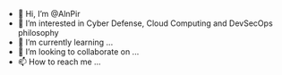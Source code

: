- 👋 Hi, I’m @AlnPir
- 👀 I’m interested in Cyber Defense, Cloud Computing and DevSecOps philosophy
- 🌱 I’m currently learning ...
- 💞️ I’m looking to collaborate on ...
- 📫 How to reach me ...

<!---
AlnPir/AlnPir is a ✨ special ✨ repository because its `README.md` (this file) appears on your GitHub profile.
You can click the Preview link to take a look at your changes.
--->
